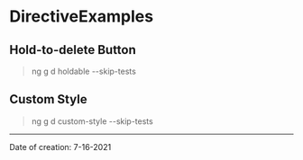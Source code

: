 # DirectiveExamples

## Hold-to-delete Button

> ng g d holdable --skip-tests

## Custom Style

> ng g d custom-style --skip-tests

---

Date of creation: 7-16-2021
